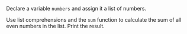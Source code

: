 Declare a variable `numbers` and assign it a list of numbers.

Use list comprehensions and the `sum` function to calculate the sum of all even numbers in the list.
Print the result.